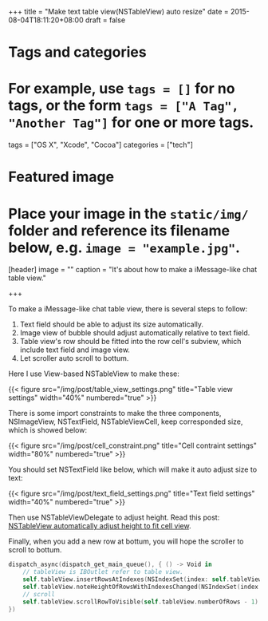 +++
title = "Make text table view(NSTableView) auto resize"
date = 2015-08-04T18:11:20+08:00
draft = false

# Tags and categories
# For example, use `tags = []` for no tags, or the form `tags = ["A Tag", "Another Tag"]` for one or more tags.
tags = ["OS X", "Xcode", "Cocoa"]
categories = ["tech"]

# Featured image
# Place your image in the `static/img/` folder and reference its filename below, e.g. `image = "example.jpg"`.
[header]
image = ""
caption = "It's about how to make a iMessage-like chat table view."

+++

<!-- {% include JB/setup %} -->

To make a iMessage-like chat table view, there is several steps to follow:

1. Text field should be able to adjust its size automatically.
2. Image view of bubble should adjust automatically relative to text field.
3. Table view's row should be fitted into the row cell's subview, which include text field and image view.
4. Let scroller auto scroll to bottum.

Here I use View-based NSTableView to make these:

{{< figure src="/img/post/table_view_settings.png" title="Table view settings" width="40%" numbered="true" >}}

There is some import constraints to make the three components, NSImageView, NSTextField, NSTableViewCell, keep corresponded size, which is showed below:

{{< figure src="/img/post/cell_constraint.png" title="Cell contraint settings" width="80%" numbered="true" >}}

You should set NSTextField like below, which will make it auto adjust size to text:

{{< figure src="/img/post/text_field_settings.png" title="Text field settings" width="40%" numbered="true" >}}

Then use NSTableViewDelegate to adjust height. Read this post: [NSTableView automatically adjust height to fit cell view](/post/2015-08-04-nstableview-automatically-adjust-height-to-fit-cell-view/).


Finally, when you add a new row at bottum, you will hope the scroller to scroll to bottum.

```swift
dispatch_async(dispatch_get_main_queue(), { () -> Void in
    // tableView is IBOutlet refer to table view.
    self.tableView.insertRowsAtIndexes(NSIndexSet(index: self.tableView.numberOfRows), withAnimation: NSTableViewAnimationOptions.EffectNone)
    self.tableView.noteHeightOfRowsWithIndexesChanged(NSIndexSet(index: self.tableView.numberOfRows - 1))
    // scroll
    self.tableView.scrollRowToVisible(self.tableView.numberOfRows - 1)
})
```

